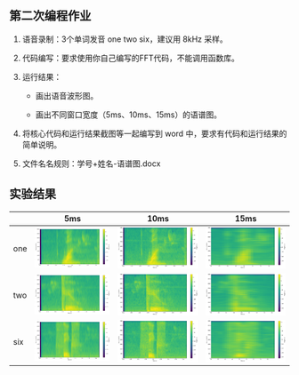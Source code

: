 ## 第二次编程作业

1. 语音录制：3个单词发音 one two six，建议用 8kHz 采样。

2. 代码编写：要求使用你自己编写的FFT代码，不能调用函数库。

3. 运行结果：

   - 画出语音波形图。
   
   - 画出不同窗口宽度（5ms、10ms、15ms）的语谱图。

4. 将核心代码和运行结果截图等一起编写到 word 中，要求有代码和运行结果的简单说明。

5. 文件名名规则：学号+姓名-语谱图.docx

## 实验结果

|     | 5ms | 10ms | 15ms |
| --- | --- | --- | --- |
| one |![](spectrogram/one/5ms.png) |![](spectrogram/one/10ms.png) |![](spectrogram/one/15ms.png) |
| two |![](spectrogram/two/5ms.png) |![](spectrogram/two/10ms.png) |![](spectrogram/two/15ms.png) |
| six |![](spectrogram/six/5ms.png) |![](spectrogram/six/10ms.png) |![](spectrogram/six/15ms.png) |
